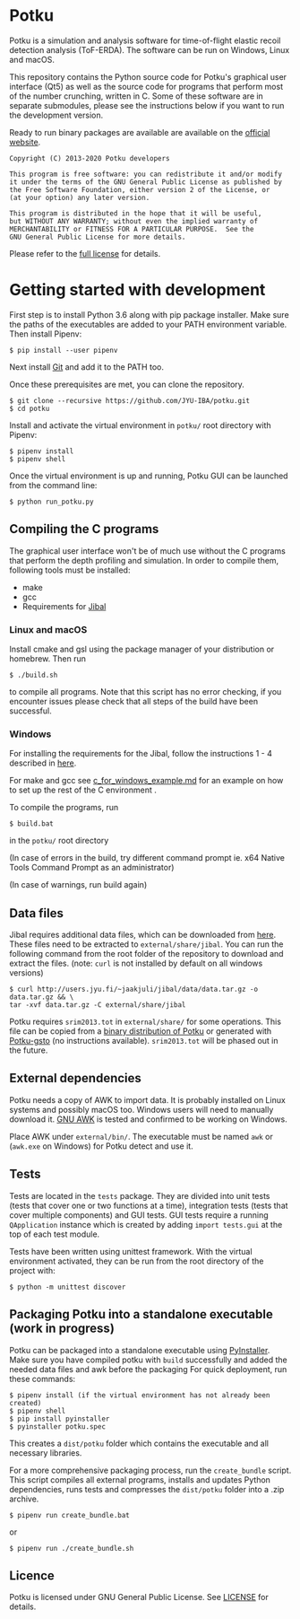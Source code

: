 # Potku

Potku is a simulation and analysis software for time-of-flight elastic recoil
detection analysis (ToF-ERDA). The software can be run on Windows, Linux and
macOS.

This repository contains the Python source code for Potku's graphical user
interface (Qt5) as well as the source code for programs that perform most of
the number crunching, written in C. Some of these software are in separate
submodules, please see the instructions below if you want to run the
development version.

Ready to run binary packages are available are available on the 
[official website](https://www.jyu.fi/science/en/physics/research/infrastructures/accelerator-laboratory/pelletron/potku/).

    Copyright (C) 2013-2020 Potku developers

    This program is free software: you can redistribute it and/or modify
    it under the terms of the GNU General Public License as published by
    the Free Software Foundation, either version 2 of the License, or
    (at your option) any later version.

    This program is distributed in the hope that it will be useful,
    but WITHOUT ANY WARRANTY; without even the implied warranty of
    MERCHANTABILITY or FITNESS FOR A PARTICULAR PURPOSE.  See the
    GNU General Public License for more details.
    
Please refer to the [full license](LICENSE) for details.

# Getting started with development

First step is to install Python 3.6 along with pip package installer. Make 
sure the paths of the executables are added to your PATH environment variable. Then install Pipenv:
 
````
$ pip install --user pipenv
````
Next install [Git](https://git-scm.com/downloads) and add it to the PATH too.

Once these prerequisites are met, you can clone the repository.
 
````
$ git clone --recursive https://github.com/JYU-IBA/potku.git
$ cd potku
````

Install and activate the virtual environment in `potku/` root directory with Pipenv:

````
$ pipenv install
$ pipenv shell
````

Once the virtual environment is up and running, Potku GUI can be launched from the 
command line:
 
````
$ python run_potku.py
````

## Compiling the C programs

The graphical user interface won't be of much use without the C programs that 
perform the depth profiling and simulation. In order to compile them, following tools 
must be installed:

- make
- gcc
- Requirements for [Jibal](https://github.com/JYU-IBA/jibal/blob/master/INSTALL.md#minimum-requirements)

### Linux and macOS

Install cmake and gsl using the package manager of your distribution or 
homebrew. Then run

````
$ ./build.sh
````

to compile all programs. Note that this script has no error checking, if you encounter issues please check that all steps of the build have been successful.

### Windows

For installing the requirements for the Jibal, follow the instructions 1 - 4 described in [here](https://github.com/JYU-IBA/jibal/blob/master/INSTALL.md#installation-instructions-for-microsoft-windows-10).

For make and gcc see [c_for_windows_example.md](c_for_windows_example.md) for an example on how to set up the rest of the C environment .

To compile the programs, run

````
$ build.bat
````

in the `potku/` root directory 

(In case of errors in the build, try different command prompt ie. x64 Native Tools Command Prompt as an administrator)

(In case of warnings, run build again)


## Data files

Jibal requires additional data files, which can be downloaded from 
[here](http://users.jyu.fi/~jaakjuli/jibal/data/). 
These files need to be extracted to ``external/share/jibal``. You can run the 
following command from the root folder of the repository to download and 
extract the files. (note: `curl` is not installed by default on all windows versions)

````
$ curl http://users.jyu.fi/~jaakjuli/jibal/data/data.tar.gz -o data.tar.gz && \
tar -xvf data.tar.gz -C external/share/jibal
````

Potku requires `srim2013.tot` in `external/share/` for some operations. This 
file can be copied from a 
[binary distribution of Potku](https://www.jyu.fi/science/en/physics/research/infrastructures/accelerator-laboratory/pelletron/potku/release_versions)
or generated with 
[Potku-gsto](https://github.com/JYU-IBA/potku/tree/master/external/Potku-gsto) 
(no instructions available). `srim2013.tot` will be phased out in the future.

## External dependencies

Potku needs a copy of AWK to import data. It is probably installed on Linux 
systems and possibly macOS too. Windows users will need to manually download
it. [GNU AWK](https://www.gnu.org/software/gawk/) is tested and confirmed to be
working on Windows.

Place AWK under `external/bin/`. The executable must be named `awk` or 
(`awk.exe` on Windows) for Potku detect and use it.


## Tests

Tests are located in the `tests` package. They are divided into unit tests 
(tests that cover one or two functions at a time), integration tests 
(tests that cover multiple components) and GUI tests. GUI tests require a running 
`QApplication` instance which is created by adding `import tests.gui` at the top 
of each test module.
  
Tests have been written using unittest framework. With the virtual environment 
activated, they can be run from the root directory of the project with:

````
$ python -m unittest discover
````

## Packaging Potku into a standalone executable (work in progress)

Potku can be packaged into a standalone executable using [PyInstaller](https://www.pyinstaller.org/). 
Make sure you have compiled potku with `build` successfully and added the needed data files and awk before the packaging
For quick deployment, run these commands:
````
$ pipenv install (if the virtual environment has not already been created)
$ pipenv shell
$ pip install pyinstaller
$ pyinstaller potku.spec
````
This creates a `dist/potku` folder which contains the executable and all 
necessary libraries.

For a more comprehensive packaging process, run the `create_bundle` script. 
This script compiles all external programs, installs and updates Python 
dependencies, runs tests and compresses the `dist/potku` folder into a .zip 
archive.

`````
$ pipenv run create_bundle.bat
`````

or

`````
$ pipenv run ./create_bundle.sh
`````

## Licence

Potku is licensed under GNU General Public License. See [LICENSE](LICENSE) for details.
